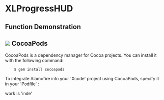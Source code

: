 XLProgressHUD
======
Function Demonstration
-----
![](https://github.com/williamxiaolong/XLProgressHUD/blob/master/DemonstrationImages/demonstrated-icon.gif)
CocoaPods
----
CocoaPods is a dependency manager for Cocoa projects. You can install it with the following command:

        $ gem install cocoapods
        
To integrate Alamofire into your 'Xcode' project using CocoaPods, specify it in your 'Podfile' :

work is 'inde'
